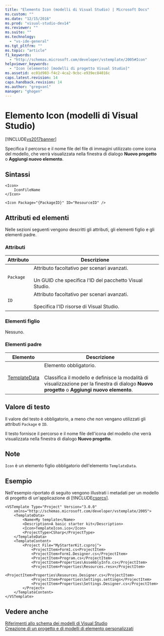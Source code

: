 ```yaml
---
title: "Elemento Icon (modelli di Visual Studio) | Microsoft Docs"
ms.custom: ""
ms.date: "12/15/2016"
ms.prod: "visual-studio-dev14"
ms.reviewer: ""
ms.suite: ""
ms.technology: 
  - "vs-ide-general"
ms.tgt_pltfrm: ""
ms.topic: "article"
f1_keywords: 
  - "http://schemas.microsoft.com/developer/vstemplate/2005#Icon"
helpviewer_keywords: 
  - "Icon (elemento) [modelli di progetto Visual Studio]"
ms.assetid: ec01d903-f4c2-4ca2-9cbc-e939ec84016c
caps.latest.revision: 14
caps.handback.revision: 14
ms.author: "gregvanl"
manager: "ghogen"
---
```

# Elemento Icon (modelli di Visual Studio)
[!INCLUDE[vs2017banner](../code-quality/includes/vs2017banner.md)]

Specifica il percorso e il nome file del file di immagini utilizzato come icona del modello, che verrà visualizzata nella finestra di dialogo **Nuovo progetto** o **Aggiungi nuovo elemento**.  
  
## Sintassi  
  
```  
<Icon>  
    IconFileName  
</Icon>  
```  
  
```  
<Icon Package="{PackageID}" ID="ResourceID" />  
```  
  
## Attributi ed elementi  
 Nelle sezioni seguenti vengono descritti gli attributi, gli elementi figlio e gli elementi padre.  
  
### Attributi  
  
|Attributo|Descrizione|  
|---------------|-----------------|  
|`Package`|Attributo facoltativo per scenari avanzati.<br /><br /> Un GUID che specifica l'ID del pacchetto Visual Studio.|  
|`ID`|Attributo facoltativo per scenari avanzati.<br /><br /> Specifica l'ID risorse di Visual Studio.|  
  
### Elementi figlio  
 Nessuno.  
  
### Elementi padre  
  
|Elemento|Descrizione|  
|--------------|-----------------|  
|[TemplateData](../extensibility/templatedata-element-visual-studio-templates.md)|Elemento obbligatorio.<br /><br /> Classifica il modello e definisce la modalità di visualizzazione per la finestra di dialogo **Nuovo progetto** o **Aggiungi nuovo elemento**.|  
  
## Valore di testo  
 Il valore del testo è obbligatorio, a meno che non vengano utilizzati gli attributi `Package` e `ID`.  
  
 Il testo fornisce il percorso e il nome file dell'icona del modello che verrà visualizzata nella finestra di dialogo **Nuovo progetto**.  
  
## Note  
 `Icon` è un elemento figlio obbligatorio dell'elemento `TemplateData`.  
  
## Esempio  
 Nell'esempio riportato di seguito vengono illustrati i metadati per un modello di progetto di un'applicazione di [!INCLUDE[csprcs](../data-tools/includes/csprcs_md.md)].  
  
```  
<VSTemplate Type="Project" Version="3.0.0"  
    xmlns="http://schemas.microsoft.com/developer/vstemplate/2005">  
    <TemplateData>  
        <Name>My template</Name>  
        <Description>A basic starter kit</Description>  
        <Icon>TemplateIcon.ico</Icon>  
        <ProjectType>CSharp</ProjectType>  
    </TemplateData>  
    <TemplateContent>  
        <Project File="MyStarterKit.csproj">  
            <ProjectItem>Form1.cs<ProjectItem>  
            <ProjectItem>Form1.Designer.cs</ProjectItem>  
            <ProjectItem>Program.cs</ProjectItem>  
            <ProjectItem>Properties\AssemblyInfo.cs</ProjectItem>  
            <ProjectItem>Properties\Resources.resx</ProjectItem>  
            <ProjectItem>Properties\Resources.Designer.cs</ProjectItem>  
            <ProjectItem>Properties\Settings.settings</ProjectItem>  
            <ProjectItem>Properties\Settings.Designer.cs</ProjectItem>  
        </Project>  
    </TemplateContent>  
</VSTemplate>  
```  
  
## Vedere anche  
 [Riferimenti allo schema dei modelli di Visual Studio](../extensibility/visual-studio-template-schema-reference.md)   
 [Creazione di un progetto e di modelli di elemento personalizzati](../ide/creating-project-and-item-templates.md)